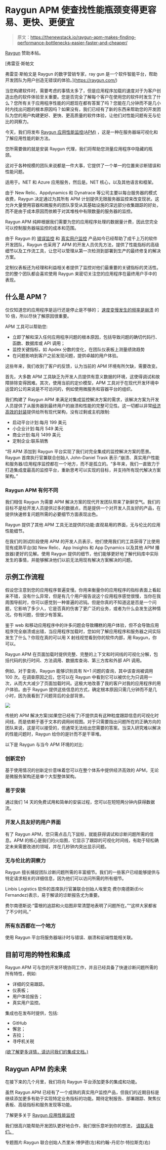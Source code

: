 # Raygun APM 使查找性能瓶颈变得更容易、更快、更便宜

> 原文：<https://thenewstack.io/raygun-apm-makes-finding-performance-bottlenecks-easier-faster-and-cheaper/>

[Raygun](https://raygun.com/) 赞助本帖。

 [弗雷亚·斯帕文

弗雷亚·斯帕文是 Raygun 的数字营销专家，ray gun 是一个软件智能平台，帮助开发团队为用户创造无错误的体验。](https://raygun.com/) 

当您构建软件时，需要考虑的事情太多了，但是应用程序加载的速度对于为客户创造出色的软件体验至关重要。您是否完全了解每个客户在使用您的软件时发生了什么？您所有关于应用程序性能的问题现在都有答案了吗？您能在几分钟而不是几小时内找出问题的根本原因吗？如果没有，我们已经有了新的东西来帮助您的开发团队为您的用户构建更好、更快、更高质量的软件体验，让他们对性能问题有无与伦比的洞察力。

今天，我们将发布 [Raygun 应用性能监控(APM)](https://raygun.com/platform/apm) ，这是一种在服务器端可视化和了解应用性能的新方法。

您所需要做的就是安装 Raygun 代理，我们将帮助您测量应用程序中隐藏的瓶颈。

这对于各种规模的团队来说都是一件大事，它提供了一个单一的位置来诊断错误和性能问题。

适用于。NET 和 Azure 应用服务，然后是。NET 核心，以及其他语言和框架。

由于 New Relic、Appdynamics 和 Dynatrace 等公司主要以每台服务器的模式收费，Raygun 决定通过为其所有 APM 计划提供无限服务器监控来改变现状。这允许大量使用容器和微服务的团队享受从其基础设施的深远部分收集跟踪的好处，而不是由于成本原因而依赖于对其堆栈中有限数量的服务器的监控。

Raygun APM 纯粹根据我们需要为您的应用程序处理的数据量计费，因此您完全可以控制服务器端监控的成本和范围。

由于 Raygun 的 [错误监控](https://raygun.com/platform/crash-reporting) 和 [真实用户监控](https://raygun.com/platform/real-user-monitoring) 产品如今已经帮助了成千上万的软件开发团队，Raygun 也采用了 APM 的开发人员优先方法，提供了性能指标的高级细节以及工作流工具，让您可以管理从第一次检测到部署到生产的最终修复的解决方案。

定制仪表板还为经理和利益相关者提供了监控对他们最重要的关键指标的灵活性。您的整个团队都会喜欢使用 Raygun 来密切关注您的应用程序在最终用户手中的表现。

## 什么是 APM？

仅仅知道您的应用程序是运行还是停止是不够的； [速度变慢发生的频率是崩溃](https://www.slideshare.net/KenGodskind/alertsitetrac) 的 10 倍，所以尽快了解原因很重要。

APM 工具可以帮助您:

*   立即了解和深入任何应用程序问题的根本原因，包括导致问题的确切代码行、函数、数据库或 API 调用；
*   监控关键指标，如 Apdex 分数的变化，在团队仪表板上测量绩效趋势
*   在问题影响到客户之前发现问题，提供卓越的用户体验。

这些年来，我们收到了客户的反馈，认为当前的 APM 环境有所欠缺，需要改变。

首先，大多数 APM 工具缺乏为开发人员提供有意义数据的环境，这使得调试和故障排除变得困难。其次，使用当前的定价模型，APM 工具对于在现代开发环境中运营的公司来说是不可访问的，例如使用微服务和容器平台的组织。

我们构建了 Raygun APM 来满足对集成监控解决方案的需求，该解决方案为开发人员提供了从服务器到最终用户的崩溃和性能的完整可见性。这一切都以非常[经济高效的封装](https://raygun.com/pricing#platform-startup)提供给所有现代架构，没有过剩或主机限制:

*   启动平台计划:每月 199 美元
*   小企业计划:每月 549 美元
*   商业计划:每月 1499 美元
*   定制企业:联系销售

“将 APM 添加到 Raygun 平台实现了我们对完全集成的监控解决方案的愿景。Raygun 首席执行官兼联合创始人 John-Daniel Trask 表示:“崩溃、真实用户性能和服务器/应用程序监控都在一个地方，而不是孤立的。“多年来，我们一直致力于打造集成度最高的监控平台，重新思考可以实现的目标，并支持所有现代解决方案架构。”

### Raygun APM 有何不同

我们相信 Raygun 为需要 APM 解决方案的现代开发团队带来了新鲜空气。我们的目标不是给开发人员提供过多的数据点，而是提供一个对开发人员友好的产品，在提供快速修复问题所需的必要细节方面表现出色。

Raygun 提供了其他 APM 工具无法提供的功能:直观易用的界面，无与伦比的应用性能细节。

在我们的测试阶段使用 APM 的开发人员表示，他们使用我们的工具获得了比使用现有成熟平台(如 New Relic、App Insights 和 App Dynamics 以及其他 APM 播放器)更好的见解。使用 Raygun 提供的细节，他们能够更好地了解代码库中实际发生的事情，并能够解决他们以前无法用现有解决方案解决的问题。

## 示例工作流程

假设您注意到您的应用程序普遍变慢。你用来衡量你的应用程序的指标表面上看起来不错，没有什么异常，但是有几个用户报告说这个应用程序感觉很慢，当你在我周围导航时，你可以感觉到一种普遍的迟钝。但是你真的不知道这是否是一个问题，它影响了多少人，它是否真的伤害了更广泛的业务，或者为什么会发生这种情况。你有问题，但很少有答案。

鉴于 web 和移动应用程序中的许多问题会导致糟糕的用户体验，但不会导致应用程序完全崩溃或出错，当应用程序加载时，您如何了解应用程序和服务器之间实际发生了什么？你现在真的可以用 X 射线视觉看到你的软件内部，用 Raygun，你可以。

Raygun APM 在页面加载时提供完整、完整的上下文和时间线的可视化分解，包括代码的执行时间、方法调用、数据库查询、第三方库和外部 API 调用。

例如，对于查询，Raygun 能够识别具有 N+1 问题的查询，其中该查询被调用 100 次。在调查原因之后，您可以在 Raygun 中看到它可以被优化为只调用一次，从而大大减少了页面加载时间。这极大地改善了我的客户对我的应用程序的用户体验。由于 Raygun 提供这些信息的方式，确定根本原因只需几分钟而不是几小时，因为我看到了问题背后的全部背景。

![](img/cd48c4bcbaf1f142bd7edb703cf23d32.png)

传统的 APM 解决方案(如果您已经有了)不提供具有这种粒度跟踪信息的可视化时间线，而是依赖于基于文本的调用树视图。对于只需要指出问题所在的正确方向的团队来说，这是可以接受的，但通常无法给出您需要的答案。当深入研究难以解决的性能问题时，Raygun 给你的是针而不是干草堆。

以下是 Raygun 与当今 APM 环境的对比:

### 创新定价

基于使用情况的创新定价意味着您可以在整个体系中提供经济高效的 APM，无论是微服务架构还是单个大型整体架构。

### 易于安装

通过我们 14 天的免费试用和简单的安装过程，您可以在短短两分钟内获得数据流。

### 开发人员友好的用户界面

有了 Raygun APM，您只需点击几下鼠标，就能获得调试和诊断问题所需的信息。APM 的核心是我们的火焰图，它显示了跟踪的可视化时间线，有助于轻松确定未来需要改进的领域，并在几秒钟内突出显示问题。

### 无与伦比的洞察力

Raygun 擅长捕捉团队诊断问题所需的丰富细节。我们的一些客户已经能够提供与特定请求相关的详细信息，因为他们可以访问所需的所有细节。

Linbis Logistics 软件的首席执行官兼联合创始人埃里克·费尔南德斯(Eric Fernandez)表示，易于解读的诊断报告尤为重要。

费尔南德斯说:“雷根的追踪和火焰图非常清楚地表明了问题所在。”“这样大家都省了不少时间。”

### 所有东西都在一个地方

使用 Raygun 平台将服务器端计时与错误、崩溃和前端性能相关联。

## 目前可用的特性和集成

Raygun APM 可与您的开发环境协同工作，并且已经具备了快速诊断问题所需的所有特性，例如:

*   详细的交易跟踪。
*   仪表板；
*   用户体验报告；
*   真实用户监控。

集成也在发布时提供，包括:

*   GitHub
*   懈怠；
*   吉拉；
*   寻呼机关税

[(欲了解更多详情，请访问我们的集成文档。)](https://raygun.com/docs/apm/integrations)

## Raygun APM 的未来

在接下来的几个月里，我们将向 Raygun 平台添加更多的集成和功能。

虽然 Raygun APM 已经有了一个成熟的真实用户监控产品，但我们的近期目标是继续添加更多有助于实现特定业务指标的功能。期待定制报告、部署跟踪、聚焦仪表板、高级指标和服务发现等功能。

了解更多关于 [Raygun 应用性能监控](https://raygun.com/platform/apm)

我们很高兴能帮助开发团队更好地合作，我们很乐意听到你的想法， [请联系我们。](https://raygun.com/about/contact)

专题图片:Raygun 联合创始人杰里米·博伊德(左)和约翰-丹尼尔·特拉斯克(右)

<svg xmlns:xlink="http://www.w3.org/1999/xlink" viewBox="0 0 68 31" version="1.1"><title>Group</title> <desc>Created with Sketch.</desc></svg>